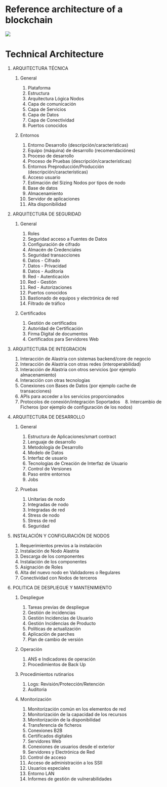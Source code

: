 # Reference architecture of a blockchain
![](https://docs.google.com/drawings/d/e/2PACX-1vQnYqNAfekzwVrKIwAkchLN2D9m99WJdeZNpjgm2xxN_4cldvGrVAgG7QIaW_JN0A0UVnWzC9QobB9W/pub?w=1130&h=660)



# Technical Architecture

1. ARQUITECTURA TÉCNICA
    1. General
        1. Plataforma
        2. Estructura
        3. Arquitectura Lógica Nodos
        4. Capa de comunicación
        5. Capa de Servicios
        6. Capa de Datos
        7. Capa de Conectividad
        8. Puertos conocidos

    1. Entornos

        1. Entorno Desarrollo (descripción/características)
        1. Equipo (máquina) de desarrollo (recomendaciónes)
        1. Proceso de desarrollo
        1. Proceso de Pruebas (descripción/características)
        1. Entornos Preproducción/Producción (descripción/características)
        1. Acceso usuario
        1. Estimación del Sizing Nodos por tipos de nodo
        1. Base de datos
        1. Almacenamiento
        1. Servidor de aplicaciones
        1. Alta disponibilidad

1. ARQUITECTURA DE SEGURIDAD
    1. General
        1. Roles
        2. Seguridad acceso a Fuentes de Datos
        3. Configuración de cifrado
        4. Almacén de Credenciales
        5. Seguridad transacciones
        6. Datos - Cifrado
        7. Datos - Privacidad
        8. Datos - Auditoría
        9. Red - Autenticación
        10. Red - Gestión
        11. Red - Autorizaciones
        12. Puertos conocidos
        13. Bastionado de equipos y electrónica de red
        14. Filtrado de tráfico

    1. Certificados
        1. Gestión de certificados
        2. Autoridad de Certificación
        3. Firma Digital de documentos
        4. Certificados para Servidores Web

1. ARQUITECTURA DE INTEGRACION
    1. Interacción de Alastria con sistemas backend/core de negocio
    2. Interacción de Alastria con otras redes (interoperabilidad)
    3. Interacción de Alastria con otros servicios (por ejemplo almacenamiento)
    4. Interacción con otras tecnologías
    5. Conexiones con Bases de Datos (por ejemplo cache de transacciones)
    6. APIs para acceder a los servicios proporcionados
    7. Protocolos de conexión/integración Soportados
    8. Intercambio de Ficheros (por ejemplo de configuración de los nodos)

1. ARQUITECTURA DE DESARROLLO
    1. General
        1. Estructura de Aplicaciones/smart contract
        2. Lenguaje de desarrollo
        3. Metodología de Desarrollo
        4. Modelo de Datos
        5. Interfaz de usuario
        6. Tecnologías de Creación de Interfaz de Usuario
        7. Control de Versiones
        8. Paso entre entornos
        9. Jobs

    1. Pruebas
        1. Unitarias de nodo
        1. Integradas de nodo
        1. Integradas de red
        1. Stress de nodo
        1. Stress de red
        1. Seguridad

1. INSTALACIÓN Y CONFIGURACIÓN DE NODOS
    1. Requerimientos previos a la instalación
    1. Instalación de Nodo Alastria
    1. Descarga de los componentes
    1. Instalación de los componentes
    1. Asignación de Roles
    1. Alta del nuevo nodo en Validadores o Regulares
    1. Conectividad con Nodos de terceros

1. POLITICA DE DESPLIEGUE Y MANTENIMIENTO
    1. Despliegue
        1. Tareas previas de despliegue
        2. Gestión de incidencias
        3. Gestión Incidencias de Usuario
        4. Gestión Incidencias de Producto
        5. Políticas de actualización
        6. Aplicación de parches
        7. Plan de cambio de versión

    1. Operación
        1. ANS e Indicadores de operación
        2. Procedimientos de Back Up

    1. Procedimientos rutinarios
        1. Logs: Revisión/Protección/Retención
        2. Auditoria

    1. Monitorización
        1. Monitorización común en los elementos de red
        2. Monitorización de la capacidad de los recursos
        3. Monitorización de la disponibilidad
        4. Transferencia de ficheros
        5. Conexiones B2B
        6. Certificados digitales
        7. Servidores Web
        8. Conexiones de usuarios desde el exterior
        9. Servidores y Electrónica de Red
        10. Control de acceso
        11. Acceso de administración a los SSII
        12. Usuarios especiales
        13. Entorno LAN
        14. Informes de gestión de vulnerabilidades
